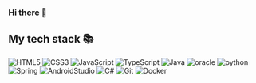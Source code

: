 ### Hi there 👋

<!--
**ThinkingMoomin/ThinkingMoomin** is a ✨ _special_ ✨ repository because its `README.md` (this file) appears on your GitHub profile.

Here are some ideas to get you started:

- 🔭 I’m currently working on ...
- 🌱 I’m currently learning ...
- 👯 I’m looking to collaborate on ...
- 🤔 I’m looking for help with ...
- 💬 Ask me about ...
- 📫 How to reach me: ...
- 😄 Pronouns: ...
- ⚡ Fun fact: ...
-->
<h2> My tech stack 📚 </h2>

![HTML5](https://img.shields.io/badge/-HTML5-F05032?style=for-the-badge&logo=html5&logoColor=ffffff)
![CSS3](https://img.shields.io/badge/-CSS3-007ACC?style=for-the-badge&logo=css3)
![JavaScript](https://img.shields.io/badge/-JavaScript-%23F7DF1C?style=for-the-badge&logo=javascript&logoColor=000000&labelColor=%23F7DF1C&color=%23FFCE5A)
![TypeScript](https://img.shields.io/badge/-TypeScript-007ACC?style=for-the-badge&logo=typescript&logoColor=white)
![Java](https://img.shields.io/badge/-java-8f784b?style=for-the-badge&logo=java)
![oracle](https://img.shields.io/badge/-oracle-F05032?style=for-the-badge&logo=oracle)
![python](https://img.shields.io/badge/-pytnon-525252?style=for-the-badge&logo=python)
![Spring](https://img.shields.io/badge/-spring-43853d?style=for-the-badge&logo=spring&logoColor=white)
![AndroidStudio](https://img.shields.io/badge/-AndroidStudio-ffffff?style=for-the-badge&logo=androidstudio)
![C#](https://img.shields.io/badge/-C#-525252?style=for-the-badge&logo=c#)
![Git](https://img.shields.io/badge/-Git-F05032?style=for-the-badge&logo=git&logoColor=ffffff)
![Docker](https://img.shields.io/badge/-Docker-46a2f1?style=for-the-badge&logo=docker&logoColor=ffffff)

